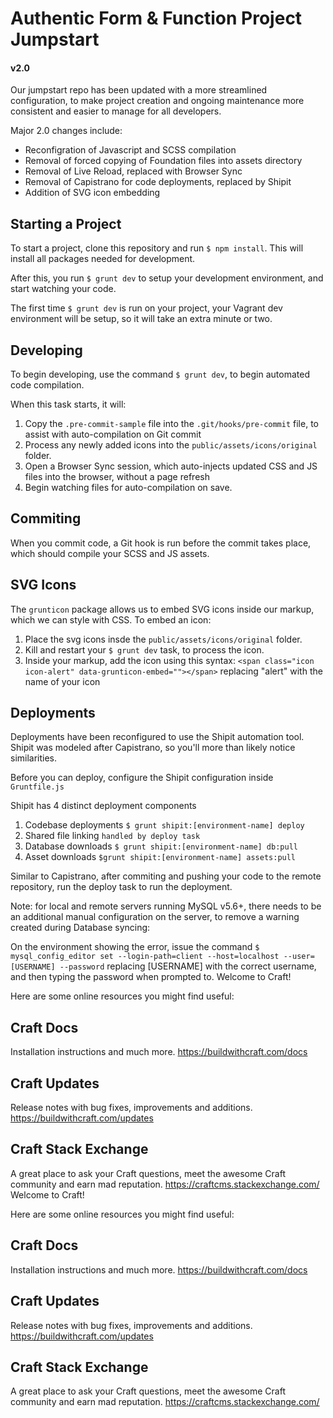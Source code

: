 
# Authentic Form & Function Project Jumpstart

#### v2.0

Our jumpstart repo has been updated with a more streamlined configuration, to make project creation and ongoing maintenance
more consistent and easier to manage for all developers.

Major 2.0 changes include:

- Reconfigration of Javascript and SCSS compilation
- Removal of forced copying of Foundation files into assets directory
- Removal of Live Reload, replaced with Browser Sync
- Removal of Capistrano for code deployments, replaced by Shipit
- Addition of SVG icon embedding

## Starting a Project

To start a project, clone this repository and run `$ npm install`. This will install all packages needed for development.

After this, you run `$ grunt dev` to setup your development environment, and start watching your code.

The first time `$ grunt dev` is run on your project, your Vagrant dev environment will be setup, so it will take an extra minute or two.

## Developing

To begin developing, use the command `$ grunt dev`, to begin automated code compilation.

When this task starts, it will:

1. Copy the `.pre-commit-sample` file into the `.git/hooks/pre-commit` file, to assist with auto-compilation on Git commit
2. Process any newly added icons into the `public/assets/icons/original` folder.
3. Open a Browser Sync session, which auto-injects updated CSS and JS files into the browser, without a page refresh
4. Begin watching files for auto-compilation on save.

## Commiting

When you commit code, a Git hook is run before the commit takes place, which should compile your SCSS and JS assets.

## SVG Icons

The `grunticon` package allows us to embed SVG icons inside our markup, which we can style with CSS. To embed an icon:

1. Place the svg icons insde the `public/assets/icons/original` folder.
2. Kill and restart your `$ grunt dev` task, to process the icon.
3. Inside your markup, add the icon using this syntax: `<span class="icon icon-alert" data-grunticon-embed=""></span>` replacing "alert" with the name of your icon

## Deployments

Deployments have been reconfigured to use the Shipit automation tool. Shipit was modeled after Capistrano, so you'll more than likely notice similarities.

Before you can deploy, configure the Shipit configuration inside `Gruntfile.js`

Shipit has 4 distinct deployment components

1. Codebase deployments `$ grunt shipit:[environment-name] deploy`
2. Shared file linking `handled by deploy task`
3. Database downloads `$ grunt shipit:[environment-name] db:pull`
4. Asset downloads `$grunt shipit:[environment-name] assets:pull`

Similar to Capistrano, after commiting and pushing your code to the remote repository, run the deploy task to run the deployment.

Note: for local and remote servers running MySQL v5.6+, there needs to be an additional manual configuration on the server, to remove a warning created
during Database syncing:

On the environment showing the error, issue the command `$ mysql_config_editor set --login-path=client --host=localhost --user=[USERNAME] --password` replacing [USERNAME] with
the correct username, and then typing the password when prompted to.
Welcome to Craft!

Here are some online resources you might find useful:


Craft Docs
-----------------------------------------------------------------
Installation instructions and much more.
https://buildwithcraft.com/docs


Craft Updates
-----------------------------------------------------------------
Release notes with bug fixes, improvements and additions.
https://buildwithcraft.com/updates


Craft Stack Exchange
-----------------------------------------------------------------
A great place to ask your Craft questions, meet the awesome Craft community and earn mad reputation.
https://craftcms.stackexchange.com/
Welcome to Craft!

Here are some online resources you might find useful:


Craft Docs
-----------------------------------------------------------------
Installation instructions and much more.
https://buildwithcraft.com/docs


Craft Updates
-----------------------------------------------------------------
Release notes with bug fixes, improvements and additions.
https://buildwithcraft.com/updates


Craft Stack Exchange
-----------------------------------------------------------------
A great place to ask your Craft questions, meet the awesome Craft community and earn mad reputation.
https://craftcms.stackexchange.com/
